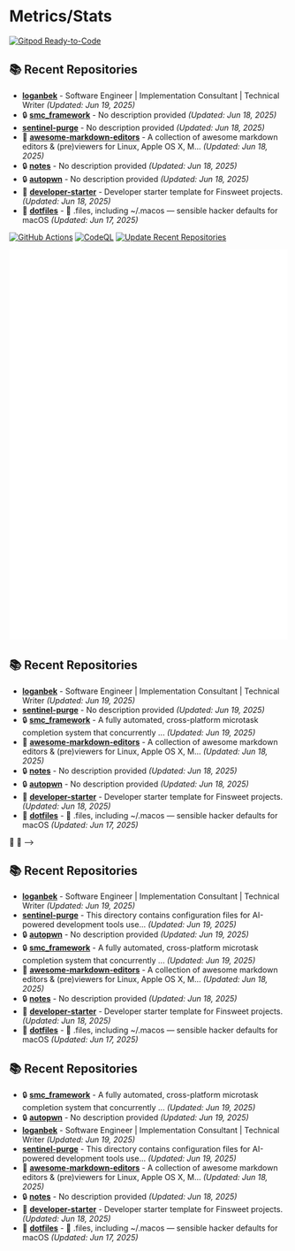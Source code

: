 # Metrics/Stats

[![Gitpod Ready-to-Code](https://img.shields.io/badge/Gitpod-ready--to--code-blue?logo=gitpod)](https://gitpod.io/#https://github.com/loganbek/loganbek)

## 📚 Recent Repositories

- **[loganbek](https://github.com/loganbek/loganbek)** - Software Engineer | Implementation Consultant | Technical Writer *(Updated: Jun 19, 2025)*
- 🔒 **[smc_framework](https://github.com/loganbek/smc_framework)** - No description provided *(Updated: Jun 18, 2025)*
- **[sentinel-purge](https://github.com/loganbek/sentinel-purge)** - No description provided *(Updated: Jun 18, 2025)*
- 🍴 **[awesome-markdown-editors](https://github.com/loganbek/awesome-markdown-editors)** - A collection of awesome markdown editors & (pre)viewers for Linux, Apple OS X, M... *(Updated: Jun 18, 2025)*
- 🔒 **[notes](https://github.com/loganbek/notes)** - No description provided *(Updated: Jun 18, 2025)*
- 🔒 **[autopwn](https://github.com/loganbek/autopwn)** - No description provided *(Updated: Jun 18, 2025)*
- 🍴 **[developer-starter](https://github.com/loganbek/developer-starter)** - Developer starter template for Finsweet projects. *(Updated: Jun 18, 2025)*
- 🍴 **[dotfiles](https://github.com/loganbek/dotfiles)** - :wrench: .files, including ~/.macos — sensible hacker defaults for macOS *(Updated: Jun 17, 2025)*

[![GitHub Actions](https://github.com/loganbek/loganbek/actions/workflows/main.yml/badge.svg)](https://github.com/loganbek/loganbek/actions/workflows/main.yml)
[![CodeQL](https://github.com/loganbek/loganbek/actions/workflows/codeql.yml/badge.svg)](https://github.com/loganbek/loganbek/actions/workflows/codeql.yml)
[![Update Recent Repositories](https://github.com/loganbek/loganbek/actions/workflows/recent-repos.yml/badge.svg)](https://github.com/loganbek/loganbek/actions/workflows/recent-repos.yml)
<!--
[![wakatime](https://wakatime.com/badge/github/loganbek/loganbek.svg)](https://wakatime.com/badge/github/loganbek/loganbek)
[<img src="https://api.speedtyper.dev/users/loganbek/badges/averagewpm" alt="SpeedTyper.dev avg wpm" height="20">](https://www.speedtyper.dev/profile/loganbek) 
[<img src="https://api.speedtyper.dev/users/loganbek/badges/topwpm" alt="SpeedTyper.dev top wpm" height="20">](https://www.speedtyper.dev/profile/loganbek) 
[<img src="https://api.speedtyper.dev/users/loganbek/badges/gamecount" alt="SpeedTyper.dev games" height="20">](https://www.speedtyper.dev/profile/loganbek)
-->

![GitHub Metrics](https://github.com/loganbek/loganbek/blob/main/github-metrics.svg)

## 📚 Recent Repositories

- **[loganbek](https://github.com/loganbek/loganbek)** - Software Engineer | Implementation Consultant | Technical Writer *(Updated: Jun 19, 2025)*
- **[sentinel-purge](https://github.com/loganbek/sentinel-purge)** - No description provided *(Updated: Jun 19, 2025)*
- 🔒 **[smc_framework](https://github.com/loganbek/smc_framework)** - A fully automated, cross-platform microtask completion system that concurrently ... *(Updated: Jun 19, 2025)*
- 🍴 **[awesome-markdown-editors](https://github.com/loganbek/awesome-markdown-editors)** - A collection of awesome markdown editors & (pre)viewers for Linux, Apple OS X, M... *(Updated: Jun 18, 2025)*
- 🔒 **[notes](https://github.com/loganbek/notes)** - No description provided *(Updated: Jun 18, 2025)*
- 🔒 **[autopwn](https://github.com/loganbek/autopwn)** - No description provided *(Updated: Jun 18, 2025)*
- 🍴 **[developer-starter](https://github.com/loganbek/developer-starter)** - Developer starter template for Finsweet projects. *(Updated: Jun 18, 2025)*
- 🍴 **[dotfiles](https://github.com/loganbek/dotfiles)** - :wrench: .files, including ~/.macos — sensible hacker defaults for macOS *(Updated: Jun 17, 2025)*

 👋 -->

<!-- Github - https://github.com/loganbek
Github Support Community - https://github.community/u/loganbek/summary
Gitcoin - https://gitcoin.co/loganbek
LinkedIn - https://linkedin.com/in/loganbek
Upwork - https://upwork.com/loganbek
Gmail - loganbek@gmail.com
Twitter - https://twitter.com/loganbek
HackerRank - https://www.hackerrank.com/loganbek
Ethereum - 0x66382ac45B6d8Cb4f47685e28b61FBb5486817Ec - loganbek.eth 
Apple Support Communities - https://discussions.apple.com/profile/loganbek
Figma - https://figma.com/@loganbek
-->

<!-- Gitpod Documentation Link -->
<!-- [![Open in Gitpod](https://gitpod.io/button/open-in-gitpod.svg)](https://gitpod.io/#https://github.com/loganbek/loganbek) -->

<!-- [![Logan's GitHub stats](https://github-readme-stats.vercel.app/api?username=loganbek&theme=cobalt&show_icons=true)](https://github.com/anuraghazra/github-readme-stats) -->

<!--
**loganbek/loganbek** is a ✨ _special_ ✨ repository because its `README.md` (this file) appears on your GitHub profile.

Here are some ideas to get you started:

- 🔭 I'm currently working on ... CV Greek Festival, KogeCoin, KogeFarm, Bek Consulting
- 👷‍♂️ I'm currently working w/ ... TypeScript, React, & WordPress
- 🌱 I'm currently learning ... vim, Deno, and hotkeys, lots of hotkeys.
- 👯 I'm looking to collaborate on ... KogeFarm and Bek Consulting
- 🤔 I'm looking for help with ...
- 💬 Ask me about ...
- 📫 How to reach me: ...
- 😄 Pronouns: ...
- ⚡ Fun fact: ...
-->

## 📚 Recent Repositories

- **[loganbek](https://github.com/loganbek/loganbek)** - Software Engineer | Implementation Consultant | Technical Writer *(Updated: Jun 19, 2025)*
- **[sentinel-purge](https://github.com/loganbek/sentinel-purge)** - This directory contains configuration files for AI-powered development tools use... *(Updated: Jun 19, 2025)*
- 🔒 **[autopwn](https://github.com/loganbek/autopwn)** - No description provided *(Updated: Jun 19, 2025)*
- 🔒 **[smc_framework](https://github.com/loganbek/smc_framework)** - A fully automated, cross-platform microtask completion system that concurrently ... *(Updated: Jun 19, 2025)*
- 🍴 **[awesome-markdown-editors](https://github.com/loganbek/awesome-markdown-editors)** - A collection of awesome markdown editors & (pre)viewers for Linux, Apple OS X, M... *(Updated: Jun 18, 2025)*
- 🔒 **[notes](https://github.com/loganbek/notes)** - No description provided *(Updated: Jun 18, 2025)*
- 🍴 **[developer-starter](https://github.com/loganbek/developer-starter)** - Developer starter template for Finsweet projects. *(Updated: Jun 18, 2025)*
- 🍴 **[dotfiles](https://github.com/loganbek/dotfiles)** - :wrench: .files, including ~/.macos — sensible hacker defaults for macOS *(Updated: Jun 17, 2025)*

## 📚 Recent Repositories

- 🔒 **[smc_framework](https://github.com/loganbek/smc_framework)** - A fully automated, cross-platform microtask completion system that concurrently ... *(Updated: Jun 19, 2025)*
- 🔒 **[autopwn](https://github.com/loganbek/autopwn)** - No description provided *(Updated: Jun 19, 2025)*
- **[loganbek](https://github.com/loganbek/loganbek)** - Software Engineer | Implementation Consultant | Technical Writer *(Updated: Jun 19, 2025)*
- **[sentinel-purge](https://github.com/loganbek/sentinel-purge)** - This directory contains configuration files for AI-powered development tools use... *(Updated: Jun 19, 2025)*
- 🍴 **[awesome-markdown-editors](https://github.com/loganbek/awesome-markdown-editors)** - A collection of awesome markdown editors & (pre)viewers for Linux, Apple OS X, M... *(Updated: Jun 18, 2025)*
- 🔒 **[notes](https://github.com/loganbek/notes)** - No description provided *(Updated: Jun 18, 2025)*
- 🍴 **[developer-starter](https://github.com/loganbek/developer-starter)** - Developer starter template for Finsweet projects. *(Updated: Jun 18, 2025)*
- 🍴 **[dotfiles](https://github.com/loganbek/dotfiles)** - :wrench: .files, including ~/.macos — sensible hacker defaults for macOS *(Updated: Jun 17, 2025)*
